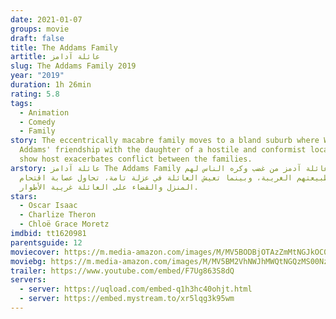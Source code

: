 ```yaml
---
date: 2021-01-07
groups: movie
draft: false
title: The Addams Family
artitle: عائلة آدامز
slug: The Addams Family 2019
year: "2019"
duration: 1h 26min
rating: 5.8
tags:
  - Animation
  - Comedy
  - Family
story: The eccentrically macabre family moves to a bland suburb where Wednesday
  Addams' friendship with the daughter of a hostile and conformist local reality
  show host exacerbates conflict between the families.
arstory: عائلة آدامز The Addams Family تعاني عائلة آدمز من غضب وكره الناس لهم
  بسبب طبيعتهم الغريبة، وبينما تعيش العائلة في عزلة تامة، تحاول عصابة اقتحام
  المنزل والقضاء على العائلة غريبة الأطوار.
stars:
  - Oscar Isaac
  - Charlize Theron
  - Chloë Grace Moretz
imdbid: tt1620981
parentsguide: 12
moviecover: https://m.media-amazon.com/images/M/MV5BODBjOTAzZmMtNGJkOC00M2M3LWI1MTctZjZlMzdiODBkMzc0XkEyXkFqcGdeQXVyMjM4NTM5NDY@._V1_FMjpg_UX1200_.jpg
moviebg: https://m.media-amazon.com/images/M/MV5BM2VhNWJhMWQtNGQzMS00NzNlLTljOGItNjM4ZWUxYzc0MzM5XkEyXkFqcGdeQXVyNjA5NDgxNTg@._V1_FMjpg_UX1280_.jpg
trailer: https://www.youtube.com/embed/F7Ug863S8dQ
servers:
  - server: https://uqload.com/embed-q1h3hc40ohjt.html
  - server: https://embed.mystream.to/xr5lqg3k95wm
---
```

